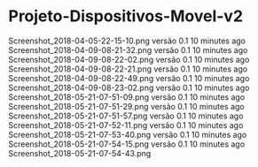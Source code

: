 # Projeto-Dispositivos-Movel-v2
Screenshot_2018-04-05-22-15-10.png	versão 0.1	10 minutes ago
Screenshot_2018-04-09-08-21-32.png	versão 0.1	10 minutes ago
Screenshot_2018-04-09-08-22-02.png	versão 0.1	10 minutes ago
Screenshot_2018-04-09-08-22-21.png	versão 0.1	10 minutes ago
Screenshot_2018-04-09-08-22-49.png	versão 0.1	10 minutes ago
Screenshot_2018-04-09-08-23-02.png	versão 0.1	10 minutes ago
Screenshot_2018-05-21-07-51-09.png	versão 0.1	10 minutes ago
Screenshot_2018-05-21-07-51-29.png	versão 0.1	10 minutes ago
Screenshot_2018-05-21-07-51-57.png	versão 0.1	10 minutes ago
Screenshot_2018-05-21-07-52-11.png	versão 0.1	10 minutes ago
Screenshot_2018-05-21-07-53-40.png	versão 0.1	10 minutes ago
Screenshot_2018-05-21-07-54-15.png	versão 0.1	10 minutes ago
Screenshot_2018-05-21-07-54-43.png











